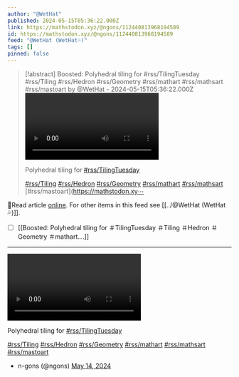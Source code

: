 ```yaml
---
author: "@WetHat"
published: 2024-05-15T05:36:22.000Z
link: https://mathstodon.xyz/@ngons/112440813968194589
id: https://mathstodon.xyz/@ngons/112440813968194589
feed: "@WetHat (WetHat💦)"
tags: []
pinned: false
---
```

> [!abstract] Boosted: Polyhedral tiling for #rss/TilingTuesday #rss/Tiling #rss/Hedron #rss/Geometry #rss/mathart #rss/mathsart #rss/mastoart by @WetHat - 2024-05-15T05:36:22.000Z
> ![](https://cdn.fosstodon.org/cache/media_attachments/files/112/440/814/082/576/222/original/b5bd02dcafece97f.mp4)
> 
> Polyhedral tiling for [#rss/TilingTuesday](https://mathstodon.xyz/tags/TilingTuesday)
> 
> [#rss/Tiling](https://mathstodon.xyz/tags/Tiling) [#rss/Hedron](https://mathstodon.xyz/tags/Hedron) [#rss/Geometry](https://mathstodon.xyz/tags/Geometry) [#rss/mathart](https://mathstodon.xyz/tags/mathart) [#rss/mathsart](https://mathstodon.xyz/tags/mathsart) [#rss/mastoart](https://mathstodon.xy⋯

🔗Read article [online](https://mathstodon.xyz/@ngons/112440813968194589). For other items in this feed see [[../@WetHat (WetHat💦)]].

- [ ] [[Boosted꞉ Polyhedral tiling for ＃TilingTuesday ＃Tiling ＃Hedron ＃Geometry ＃mathart⋯]]
- - -
![](https://cdn.fosstodon.org/cache/media_attachments/files/112/440/814/082/576/222/original/b5bd02dcafece97f.mp4)

Polyhedral tiling for [#rss/TilingTuesday](https://mathstodon.xyz/tags/TilingTuesday)

[#rss/Tiling](https://mathstodon.xyz/tags/Tiling) [#rss/Hedron](https://mathstodon.xyz/tags/Hedron) [#rss/Geometry](https://mathstodon.xyz/tags/Geometry) [#rss/mathart](https://mathstodon.xyz/tags/mathart) [#rss/mathsart](https://mathstodon.xyz/tags/mathsart) [#rss/mastoart](https://mathstodon.xyz/tags/mastoart)

- n-gons (@ngons) [May 14, 2024](https://mathstodon.xyz/@ngons/112440813968194589)
